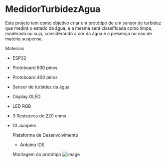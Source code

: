 # MedidorTurbidezAgua

Este projeto tem como objetivo criar um protótipo de um sensor de turbidez que medirá o estado da água, e a mesma será classificada como limpa, moderada ou suja, considerando a cor da água e a presença ou não de matéria suspensa.

Materiais
- ESP32
- Protoboard 830 pinos
- Protoboard 400 pinos
- Sensor de turbidez da água
- Display OLED
- LED RGB
- 3 Resistores de 220 ohms
- 13 Jumpers

  Plataforma de Desenvolvimento
  - Arduino IDE
 
  Montagem do protótipo
  ![image](https://github.com/user-attachments/assets/17005d3a-de07-41d3-a2f6-ac6f3cafcc24)
